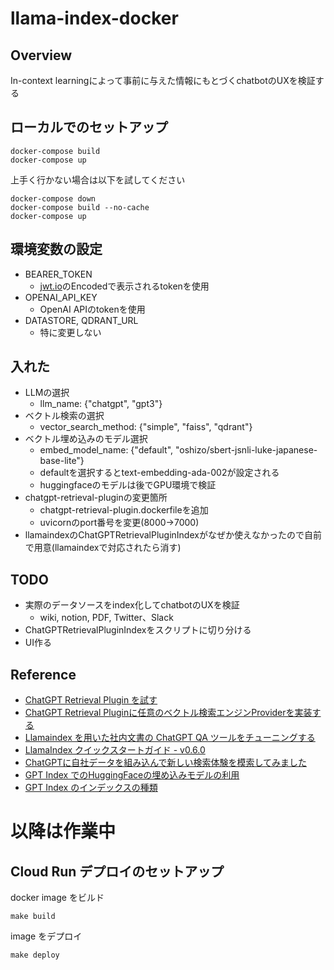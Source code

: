 # llama-index-docker

## Overview

In-context learningによって事前に与えた情報にもとづくchatbotのUXを検証する


## ローカルでのセットアップ
```
docker-compose build
docker-compose up
```

上手く行かない場合は以下を試してください
```
docker-compose down
docker-compose build --no-cache
docker-compose up
```

## 環境変数の設定
- BEARER_TOKEN
  - [jwt.io](https://jwt.io/)のEncodedで表示されるtokenを使用
- OPENAI_API_KEY
  - OpenAI APIのtokenを使用
- DATASTORE, QDRANT_URL
  - 特に変更しない


## 入れた
- LLMの選択
  - llm_name: {"chatgpt", "gpt3"}
- ベクトル検索の選択
  - vector_search_method: {"simple", "faiss", "qdrant"}
- ベクトル埋め込みのモデル選択
  - embed_model_name: {"default", "oshizo/sbert-jsnli-luke-japanese-base-lite"}
  - defaultを選択するとtext-embedding-ada-002が設定される
  - huggingfaceのモデルは後でGPU環境で検証
- chatgpt-retrieval-pluginの変更箇所
  - chatgpt-retrieval-plugin.dockerfileを追加
  - uvicornのport番号を変更(8000->7000)
- llamaindexのChatGPTRetrievalPluginIndexがなぜか使えなかったので自前で用意(llamaindexで対応されたら消す)


## TODO
- 実際のデータソースをindex化してchatbotのUXを検証
  - wiki, notion, PDF, Twitter、Slack
- ChatGPTRetrievalPluginIndexをスクリプトに切り分ける
- UI作る

## Reference
- [ChatGPT Retrieval Plugin を試す](https://note.com/npaka/n/n238d33db593e)
- [ChatGPT Retrieval Pluginに任意のベクトル検索エンジンProviderを実装する](https://www.m3tech.blog/entry/chatgpt-retrieval-plugin-vector-search)
- [Llamaindex を用いた社内文書の ChatGPT QA ツールをチューニングする](https://recruit.gmo.jp/engineer/jisedai/blog/llamaindex-chatgpt-tuning/)
- [LlamaIndex クイックスタートガイド - v0.6.0](https://note.com/npaka/n/n50475d6c3118)
- [ChatGPTに自社データを組み込んで新しい検索体験を模索してみました](https://note.com/masa_kazama/n/n246df4af19f6)
- [GPT Index でのHuggingFaceの埋め込みモデルの利用](https://note.com/npaka/n/nee11eb7e620e)
- [GPT Index のインデックスの種類](https://note.com/npaka/n/n5d4ff4380055)


# **以降は作業中**

## Cloud Run デプロイのセットアップ

docker image をビルド
```
make build
```

image をデプロイ
```
make deploy
```
